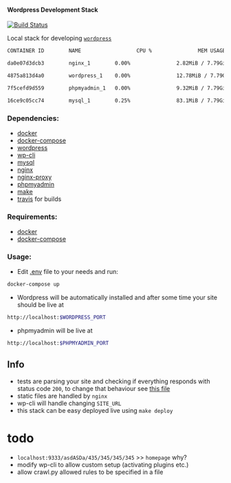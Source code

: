 #### Wordpress Development Stack
[![Build Status](https://travis-ci.org/project-wordpress/wpdev.svg?branch=master)](https://travis-ci.org/project-wordpress/wpdev)


Local stack for developing [`wordpress`](https://wordpress.org/)

```bash
CONTAINER ID        NAME                  CPU %               MEM USAGE / LIMIT    MEM %               NET I/O             BLOCK I/O           PIDS

da0e07d3dcb3        nginx_1        0.00%               2.82MiB / 7.79GiB    0.04%               490kB / 1.01MB      0B / 0B             3

4875a813d4a0        wordpress_1    0.00%               12.78MiB / 7.79GiB   0.16%               603kB / 576kB       0B / 32.8kB         3

7f5cefd9d559        phpmyadmin_1   0.00%               9.32MiB / 7.79GiB    0.12%               210B / 0B           0B / 0B             6

16ce9c05cc74        mysql_1        0.25%               83.1MiB / 7.79GiB    1.04%               146kB / 611kB       0B / 58.2MB         41
```
### Dependencies:
* [docker](https://www.docker.com/)
* [docker-compose](https://docs.docker.com/compose/)
* [wordpress](https://hub.docker.com/_/wordpress)
* [wp-cli](https://hub.docker.com/_/wordpress)
* [mysql](https://hub.docker.com/_/mysql/)
* [nginx](https://hub.docker.com/_/nginx)
* [nginx-proxy](https://github.com/jwilder/nginx-proxy)
* [phpmyadmin](https://hub.docker.com/r/phpmyadmin/phpmyadmin/)
* [make](https://www.gnu.org/software/make/)
* [travis](https://travis-ci.org/) for builds

### Requirements:
* [docker](https://www.docker.com/)
* [docker-compose](https://docs.docker.com/compose/)

### Usage:
* Edit [.env](./.env) file to your needs and run:
```bash
docker-compose up
```
* Wordpress will be automatically installed and after some time your site should be live at 
```bash
http://localhost:$WORDPRESS_PORT
```
* phpmyadmin will be live at
```bash
http://localhost:$PHPMYADMIN_PORT
```


## Info
* tests are parsing your site and checking if everything responds with status code `200`, to change that behaviour see [this file](./tests/python/crawl.py)
* static files are handled by `nginx`
* wp-cli will handle changing `SITE_URL`
* this stack can be easy deployed live using `make deploy`
# todo
* `localhost:9333/asdASDa/435/345/345/345` >> `homepage` why?
* modify wp-cli to allow custom setup (activating plugins etc.)
* allow crawl.py allowed rules to be specified in a file
